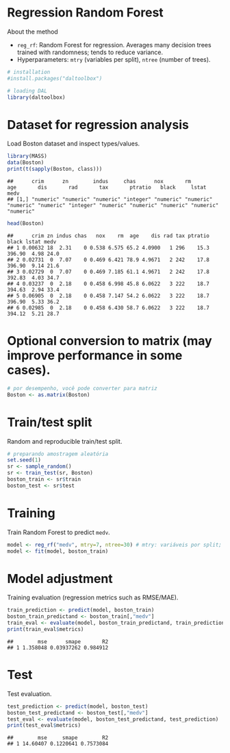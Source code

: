 # Regression Random Forest

About the method
- `reg_rf`: Random Forest for regression. Averages many decision trees trained with randomness; tends to reduce variance.
- Hyperparameters: `mtry` (variables per split), `ntree` (number of trees).


``` r
# installation 
#install.packages("daltoolbox")

# loading DAL
library(daltoolbox) 
```

# Dataset for regression analysis
Load Boston dataset and inspect types/values.


``` r
library(MASS)
data(Boston)
print(t(sapply(Boston, class)))
```

```
##      crim      zn        indus     chas      nox       rm        age       dis       rad       tax       ptratio   black     lstat     medv     
## [1,] "numeric" "numeric" "numeric" "integer" "numeric" "numeric" "numeric" "numeric" "integer" "numeric" "numeric" "numeric" "numeric" "numeric"
```

``` r
head(Boston)
```

```
##      crim zn indus chas   nox    rm  age    dis rad tax ptratio  black lstat medv
## 1 0.00632 18  2.31    0 0.538 6.575 65.2 4.0900   1 296    15.3 396.90  4.98 24.0
## 2 0.02731  0  7.07    0 0.469 6.421 78.9 4.9671   2 242    17.8 396.90  9.14 21.6
## 3 0.02729  0  7.07    0 0.469 7.185 61.1 4.9671   2 242    17.8 392.83  4.03 34.7
## 4 0.03237  0  2.18    0 0.458 6.998 45.8 6.0622   3 222    18.7 394.63  2.94 33.4
## 5 0.06905  0  2.18    0 0.458 7.147 54.2 6.0622   3 222    18.7 396.90  5.33 36.2
## 6 0.02985  0  2.18    0 0.458 6.430 58.7 6.0622   3 222    18.7 394.12  5.21 28.7
```

# Optional conversion to matrix (may improve performance in some cases).

``` r
# por desempenho, você pode converter para matriz
Boston <- as.matrix(Boston)
```

# Train/test split
Random and reproducible train/test split.


``` r
# preparando amostragem aleatória
set.seed(1)
sr <- sample_random()
sr <- train_test(sr, Boston)
boston_train <- sr$train
boston_test <- sr$test
```

# Training
Train Random Forest to predict `medv`.


``` r
model <- reg_rf("medv", mtry=7, ntree=30) # mtry: variáveis por split; ntree: nº de árvores
model <- fit(model, boston_train)
```

# Model adjustment
Training evaluation (regression metrics such as RMSE/MAE).


``` r
train_prediction <- predict(model, boston_train)
boston_train_predictand <- boston_train[,"medv"]
train_eval <- evaluate(model, boston_train_predictand, train_prediction)
print(train_eval$metrics)
```

```
##        mse      smape       R2
## 1 1.358048 0.03937262 0.984912
```

# Test
Test evaluation.


``` r
test_prediction <- predict(model, boston_test)
boston_test_predictand <- boston_test[,"medv"]
test_eval <- evaluate(model, boston_test_predictand, test_prediction)
print(test_eval$metrics)
```

```
##        mse     smape        R2
## 1 14.60407 0.1220641 0.7573084
```

